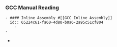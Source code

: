 ### GCC Manual Reading
	- #### Inline Assembly #[[GCC Inline Assembly]]
	  id:: 65224c61-fa60-4d80-b0a6-2a95c51cf804
		-
	-
-
